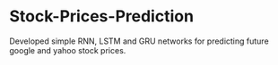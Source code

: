 # Stock-Prices-Prediction
Developed simple RNN, LSTM and GRU networks for predicting future google and yahoo stock prices.
